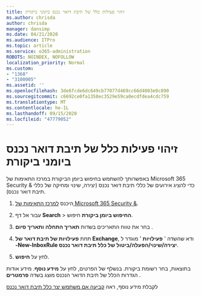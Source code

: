 ```yaml
---
title: זיהוי פעילות כלל של תיבת דואר נכנס ביומני ביקורת
ms.author: chrisda
author: chrisda
manager: dansimp
ms.date: 04/21/2020
ms.audience: ITPro
ms.topic: article
ms.service: o365-administration
ROBOTS: NOINDEX, NOFOLLOW
localization_priority: Normal
ms.custom:
- "1368"
- "3100005"
ms.assetid: ''
ms.openlocfilehash: 3de6fcde6dc649cb77077d469cc66d4003e0c890
ms.sourcegitcommit: c6692ce0fa1358ec3529e59ca0ecdfdea4cdc759
ms.translationtype: MT
ms.contentlocale: he-IL
ms.lasthandoff: 09/15/2020
ms.locfileid: "47779052"
---
```

# <a name="identify-inbox-rule-activity-in-audit-logs"></a>זיהוי פעילות כלל של תיבת דואר נכנס ביומני ביקורת

באפשרותך להשתמש בחיפוש ביומן הביקורת במרכז התאימות של Microsoft 365 Security & כדי להציג אירועים של כללי תיבת דואר נכנס (יצירה, שינוי ומחיקה של כללי תיבת דואר נכנס).

1. היכנס [למרכז התאימות של Microsoft 365 Security &](https://protection.office.com/).

2. עבור אל דף **Search**  >  **החיפוש ביומן ביקורת** חיפוש.

3. בחר את טווח התאריכים בשדות **תאריך התחלה** **ותאריך סיום** .

4. תחת **פעילויות של תיבת דואר של Exchange**, ודא שהשדה ' **פעילויות** ' מוגדר ל **-New-InboxRule יצירה/שינוי/הפעלה/ביטול של כלל תיבת דואר נכנס**.

5. לחץ על **חיפוש**.

בתוצאות, בחר רשומת ביקורת. בנשלף של הפרטים, לחץ על **מידע נוסף**. מידע אודות הגדרות הכלל של תיבת הדואר הנכנס מוצג בשדה **פרמטרים** .

לקבלת מידע נוסף, ראה [קביעה אם משתמש יצר כלל תיבת דואר נכנס](https://docs.microsoft.com//office365/securitycompliance/auditing-troubleshooting-scenarios#determining-if-a-user-created-an-inbox-rule)
